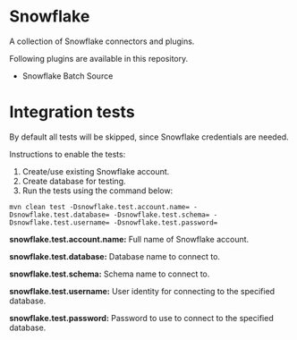 # Snowflake
A collection of Snowflake connectors and plugins.

Following plugins are available in this repository.

  * Snowflake Batch Source

# Integration tests

By default all tests will be skipped, since Snowflake credentials are needed.

Instructions to enable the tests:
 1. Create/use existing Snowflake account.
 2. Create database for testing.
 3. Run the tests using the command below:

```
mvn clean test -Dsnowflake.test.account.name= -Dsnowflake.test.database= -Dsnowflake.test.schema= -Dsnowflake.test.username= -Dsnowflake.test.password=
```
**snowflake.test.account.name:** Full name of Snowflake account.

**snowflake.test.database:** Database name to connect to.

**snowflake.test.schema:** Schema name to connect to.

**snowflake.test.username:** User identity for connecting to the specified database.

**snowflake.test.password:** Password to use to connect to the specified database.
